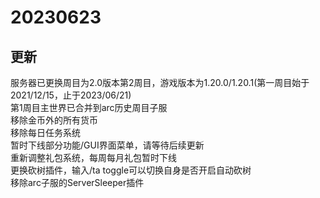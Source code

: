 # 20230623
## 更新
服务器已更换周目为2.0版本第2周目，游戏版本为1.20.0/1.20.1(第一周目始于2021/12/15，止于2023/06/21)  
第1周目主世界已合并到arc历史周目子服  
移除金币外的所有货币  
移除每日任务系统  
暂时下线部分功能/GUI界面菜单，请等待后续更新  
重新调整礼包系统，每周每月礼包暂时下线  
更换砍树插件，输入/ta toggle可以切换自身是否开启自动砍树  
移除arc子服的ServerSleeper插件  

